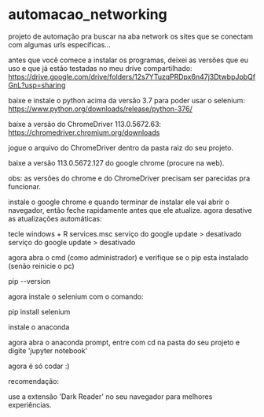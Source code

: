 # automacao_networking
projeto de automação pra buscar na aba network os sites que se conectam com algumas urls específicas...

antes que você comece a instalar os programas, deixei as versões que eu uso e que já estão testadas no meu drive compartilhado:
https://drive.google.com/drive/folders/12s7YTuzqPRDpx6n47j3DtwbpJpbQfGnL?usp=sharing

baixe e instale o python acima da versão 3.7 para poder usar o selenium:
https://www.python.org/downloads/release/python-376/

baixe a versão do ChromeDriver 113.0.5672.63:
https://chromedriver.chromium.org/downloads

jogue o arquivo do ChromeDriver dentro da pasta raiz do seu projeto.

baixe a versão 113.0.5672.127 do google chrome (procure na web).

obs: as versões do chrome e do ChromeDriver precisam ser parecidas pra funcionar.

instale o google chrome e quando terminar de instalar ele vai abrir o navegador, então feche rapidamente antes que ele atualize.
agora desative as atualizações automáticas:

tecle windows + R
services.msc
serviço do google update > desativado
serviço do google update > desativado

agora abra o cmd (como administrador) e verifique se o pip esta instalado (senão reinicie o pc)

pip --version

agora instale o selenium com o comando:

pip install selenium

instale o anaconda

agora abra o anaconda prompt, entre com cd na pasta do seu projeto e digite 'jupyter notebook'

agora é só codar :)

recomendação:

use a extensão 'Dark Reader' no seu navegador para melhores experiências.
